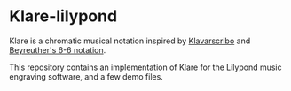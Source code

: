 # Klare-lilypond 

Klare is a chromatic musical notation inspired by [Klavarscribo](https://en.wikipedia.org/wiki/Klavarskribo) and [Beyreuther's 6-6 notation](http://musicnotation.org/system/chromatic-6-6-notation-by-johannes-beyreuther/).

This repository contains an implementation of Klare for the Lilypond music engraving software, and a few demo files.

